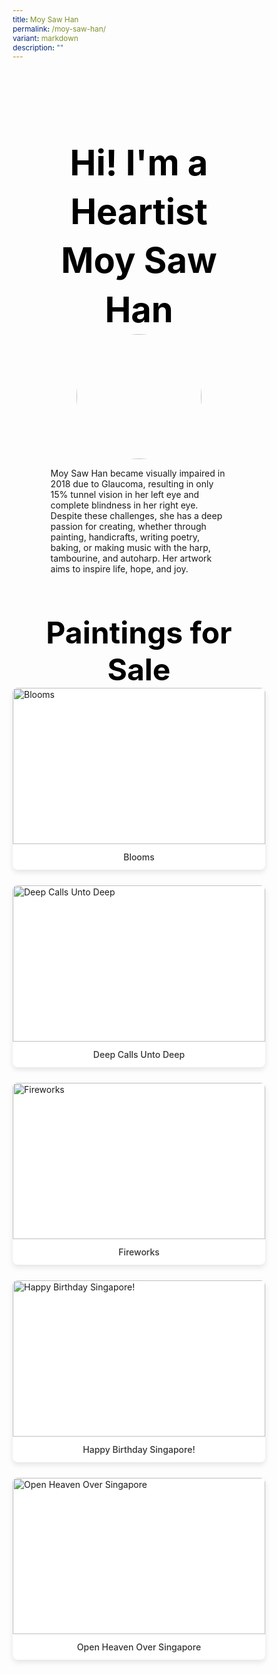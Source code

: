 ```yaml
---
title: Moy Saw Han
permalink: /moy-saw-han/
variant: markdown
description: ""
---
```

<style>
    @import url('https://fonts.googleapis.com/css2?family=Inter:wght@100..900&display=swap');
    
    * {
    margin: 0%;
    padding: 0;
    box-sizing: border-box;
    font-family: "Inter", sans-serif;
    }
    
    .bp-container{
    max-width: 1280px;
    width: 100%;
    }
    
        .has-float-btns{
    display:none;
    }
    
     html {
 width: 100% !important;
 }

 .col.is-offset-2,
 .col.is-offset-2-tablet {
 margin-left: 0% !important;
 width: 100% !important;
 }
    
    body .col.is-8, 
    body .col.is-8-tablet{
    width: 100% !important;
     margin-left: 0% !important;
    }

 body .content h1, body .content h2,body .content h3, body .content h4, body .content h5 {
 color: black !important;
}
    
    .hero {
    padding: 30px 0px;
    margin-top: -20px;
    width: 70%;
    margin: auto;
    }
    
        .hero_img{
    width: 200px !important;
    height: 200px !important;
    border-radius: 50%;
    object-fit: cover;
    object-position: center;
    display: block;
    margin: 0 auto;
    
    }
    
    .hero .canvass{
    width: 90%;
    }
    
            .bp-section-pagetitle{
        display: none;
        }
        
        .bp-section{
        padding: 0px !important;
        }
        
    
    .images_grid{ display: grid; grid-template-columns: repeat(auto-fit, minmax(250px, 1fr));
    gap: 25px;
    }

    .images_grid img{
    width: auto !important;
    height: auto !important;
    }
    
    /* General */
    body .canvass {
    width: 100%;
    margin-left: auto;
    margin-right: auto;
    }
    
    .relative {
    position: relative;
    }
    
    .text-end {
    text-align: end;
    }
    
    .text-center {
    text-align: center;
    }
    
    .main_heading {
    font-size: 3.5rem;
    line-height: 1.4;
    color: black !important;
    }
    
    .main_heading2 {
    font-size: 3rem;
        margin-top: 0 !important;
    color: black !important;
    }
    
    .section {
    padding: 70px 0px;
    }
    
    .button {
    background: white;
    border: 1.99px solid rgba(0, 0, 0, 1);
    border-radius: 20px;
    padding: 12.5px 30px;
    width: 45%;
    transition: 0.2s all ease;
    cursor: pointer;
    }
    
    .button:hover {
    background: black;
    color: white;
    }
    
    .flex {
    display: flex;
    }
    
    .justify-between {
    justify-content: space-between;
    }
    
    .bold {
    font-weight: bold;
    }
    
    .mt-5 {
    margin-top: 20px;
    }
    
    .relative{
    position: relative;
    }
    
    
    .bg_gray {
    background-color: rgba(244, 244, 244, 1);
    }
    
    .text-gray {
    color: rgb(78, 78, 78);
    }
   
    @media (max-width: 800px) {
    .images_grid{
    display: none
    }
    
    .hero{
    width: 100%;
    }
        .hero_img{
    width: 200px !important;
    height: 200px !important;
    border-radius: 50%;
    object-fit: cover;
    object-position: center;
    display: block;
    margin: 0 auto;
    
    }
       body .canvass{
        width: 90% !important;
        margin-left: auto;
        margin-right: auto;
        }
     
    .main_heading2 {
    font-size: 2rem;
    }
    }
    .hero h1{
    color: black !important;
    font-weight: bold;
    }
    .bp-container .row{
    width: 100%;
    margin-left: 0% !important;
    margin-right: 0% !important;
    }
    
    
    .painting_item {
    border-radius: 8px;
    overflow: hidden;
    box-shadow: 0 4px 8px rgba(0,0,0,0.1);
    transition: transform 0.3s ease, box-shadow 0.3s ease;
    background: white;
    }
    
    .painting_item:hover {
    transform: translateY(-5px);
    box-shadow: 0 6px 12px rgba(0,0,0,0.15);
    }
    
    .painting_item a {
    text-decoration: none;
    color: inherit;
    display: block;
    }
    
    .painting_item img {
    width: 100% !important;
    height: 250px !important;
    object-fit: cover;
    object-position: center;
    display: block;
    }
    
    .painting_title {
    padding: 12px;
    text-align: center;
    font-weight: 500;
    color: #333;
    margin: 0;
    }
</style>
<section style="width: 100%">
<div class="canvass">
<section class="hero">
<h1 class="text-center main_heading">Hi! I'm a Heartist<br>Moy Saw Han</h1>
<img src="https://i.ibb.co/XfsxkLSh/Moy-Saw-Han.jpg" class="hero_img">
<p>Moy Saw Han became visually impaired in 2018 due to Glaucoma, resulting in only 15% tunnel vision in her left eye and complete blindness in her right eye. Despite these challenges, she has a deep passion for creating, whether through painting, handicrafts, writing poetry, baking, or making music with the harp, tambourine, and autoharp. Her artwork aims to inspire life, hope, and joy.</p>
</section>
<section style="width: 100%; padding-top: 20px;">
<div class="canvass">
<h2 class="text-center main_heading2">Paintings for Sale<br></h2>
<div class="paintings_grid images_grid">
<div class="painting_item">
<a target="_blank" href="https://shop.shapinghearts.cdc.gov.sg/products/blooms">
<img title="Blooms" src="https://i.ibb.co/zWmnJc3W/KLSHA-011-Blooms-610-W-x-610-H-x-35-D-mm.jpg" alt="Blooms">
<p class="painting_title">Blooms</p>
</a>
</div><div class="painting_item">
<a target="_blank" href="https://shop.shapinghearts.cdc.gov.sg/products/deep-calls-unto-deep">
<img title="Deep Calls Unto Deep" src="https://i.ibb.co/7JmMJJxk/KLSHA-012-Deep-Calls-Unto-Deep-610-W-x-610-H-x-35-D-mm.jpg" alt="Deep Calls Unto Deep">
<p class="painting_title">Deep Calls Unto Deep</p>
</a>
</div><div class="painting_item">
<a target="_blank" href="https://shop.shapinghearts.cdc.gov.sg/products/fireworks">
<img title="Fireworks" src="https://i.ibb.co/Kx8rbn2X/MOY-001-FIREWORKS-900-W-x-600-H-x-20-Dmm.jpg" alt="Fireworks">
<p class="painting_title">Fireworks</p>
</a>
</div><div class="painting_item">
<a target="_blank" href="https://shop.shapinghearts.cdc.gov.sg/products/happy-birthday-singapore">
<img title="Happy Birthday Singapore!" src="https://i.ibb.co/HTYB5q2g/MOY-002-HAPPY-BIRTHDAY-SINGAPORE-900-W-x-600-H-x-20-Dmm.jpg" alt="Happy Birthday Singapore!">
<p class="painting_title">Happy Birthday Singapore!</p>
</a>
</div><div class="painting_item">
<a target="_blank" href="https://shop.shapinghearts.cdc.gov.sg/products/open-heaven-over-singapore">
<img title="Open Heaven Over Singapore" src="https://i.ibb.co/SDs1vDxJ/MOY-003-OPEN-HEAVEN-OVER-SINGAPORE-600-W-x-900-H-x-20-Dmm.jpg" alt="Open Heaven Over Singapore">
<p class="painting_title">Open Heaven Over Singapore</p>
</a>
</div>
</div>
</div>
</section>
</div>
</section>